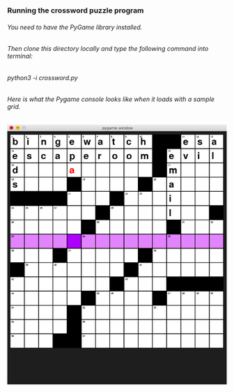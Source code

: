 ### Running the crossword puzzle program
###### You need to have the PyGame library installed.

###### Then clone this directory locally and type the following command into terminal:
###### python3 -i crossword.py

###### Here is what the Pygame console looks like when it loads with a sample grid.
![crossword example image](https://github.com/merillium/crossword_puzzle/blob/master/images/sample_crossword.png)

